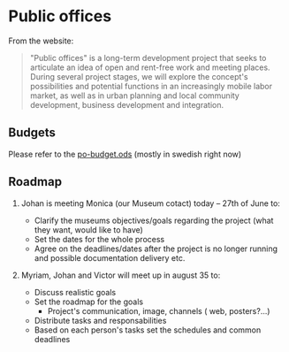 # Public offices

From the website:
> "Public offices" is a long-term development project that seeks to articulate an idea of open and rent-free work and meeting places. During several project stages, we will explore the concept's possibilities and potential functions in an increasingly mobile labor market, as well as in urban planning and local community development, business development and integration.

## Budgets

Please refer to the [po-budget.ods](https://github.com/vectorsize/dilettant/blob/master/po-budget.ods) (mostly in swedish right now)

## Roadmap

1. Johan is meeting Monica (our Museum cotact) today – 27th of June to:
	* Clarify the museums objectives/goals regarding the project (what they want, would like to have)
	* Set the dates for the whole process
	* Agree on the deadlines/dates after the project is no longer running and possible documentation delivery etc.

2. Myriam, Johan and Victor will meet up in august 35 to:

	* Discuss realistic goals
	* Set the roadmap for the goals
		* Project's communication, image, channels ( web, posters?...)
	* Distribute tasks and responsabilities
	* Based on each person's tasks set the schedules and common deadlines
